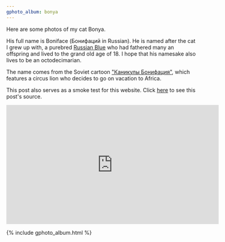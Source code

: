 ```yaml
---
gphoto_album: bonya
---
```

Here are some photos of my cat Bonya.

His full name is Boniface (Бонифаций in Russian). He is named after the cat I grew up with,
a purebred [Russian Blue](https://en.wikipedia.org/wiki/Russian_Blue) who had fathered many an offspring and lived to the grand
old age of 18. I hope that his namesake also lives to be an octodecimarian.

The name comes from the Soviet cartoon ["Каникулы Бонифация"](https://ru.wikipedia.org/wiki/Каникулы_Бонифация), which features a circus lion who decides to go on vacation to Africa.

This post also serves as a smoke test for this website. Click [here](https://github.com/dtreskunov/dtreskunov.github.io/blob/source/_posts/2017-10-24-bonya.md) to see this post's source.

<iframe width="560" height="315" src="https://www.youtube-nocookie.com/embed/HwV_vpY3wB4?rel=0" frameborder="0" allowfullscreen></iframe>

{% include gphoto_album.html %}
